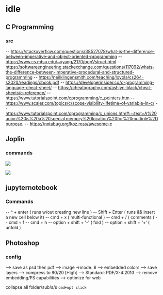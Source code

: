 # idle 
## C Programming
### src
-- https://stackoverflow.com/questions/38527078/what-is-the-difference-between-imperative-and-object-oriented-programming
-- https://www.cs.mtsu.edu/~xyang/2170/oopVstruct.html
-- https://softwareengineering.stackexchange.com/questions/117092/whats-the-difference-between-imperative-procedural-and-structured-programming
-- https://neilklingensmith.com/teaching/loyola/cs264-s2020/readings/cbook.pdf
-- https://developerinsider.co/c-programming-language-cheat-sheet/
-- https://cheatography.com/ashlyn-black/cheat-sheets/c-reference/
-- https://www.tutorialspoint.com/cprogramming/c_pointers.htm
-- https://www.scaler.com/topics/c/scope-visibility-lifetime-of-variable-in-c/
-- https://www.tutorialspoint.com/cprogramming/c_unions.htm#:~:text=A%20union%20is%20a%20special,memory%20location%20for%20multiple%2Dpurpose.
-- https://notabug.org/koz.ross/awesome-c




## Joplin 
### commands
![](aharo24%202023-02-07%20at%202.29.35%20PM.png)

![](aharo24%202023-02-07%20at%202.29.51%20PM.png)
















## jupyternotebook
### Commands
--   ^ + enter ( runs w/out creating new line )
--   Shift + Enter ( runs && insert a new cell below it)
--   cmd + x ( multi-functional )
--   cmd + / ( comments )
--   cmd + f
--   cmd + h
--   option + shift + '-' ( fold )
--   option + shift + '+' ( unfold )



## Photoshop
### config
--> save as psd then pdf
--> image ->mode: 8 
--> embedded colors 
--> save layers 
--> compress to 80/20 [High]
--> Standard: PDF/X-4:2010
--> remove embedding/PS capabilities 
--> optimize for web 

collapse all folder/sub/s/s
`cmd+opt click`


